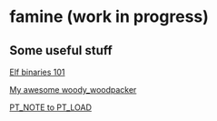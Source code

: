 # famine (work in progress)

## Some useful stuff

[Elf binaries 101](https://linux-audit.com/elf-binaries-on-linux-understanding-and-analysis/)

[My awesome woody_woodpacker](https://github.com/d-r-e/woody_woodpacker)

[PT_NOTE to PT_LOAD](https://www.symbolcrash.com/2019/03/27/pt_note-to-pt_load-injection-in-elf/)
